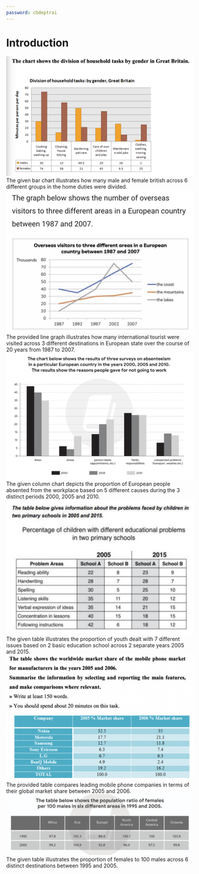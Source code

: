 ```yaml
---
password: cbdeptrai
---
```

# Introduction
![alt text](1.png)
The given bar chart illustrates how many male and female british across 6 different groups in the home duties were divided.
![alt text](2.png)
The provided line graph illustrates how many international tourist were visited across 3 different destinations in European state over the course of 20 years from 1987 to 2007.
![alt text](3.png)
The given column chart depicts the proportion of European people absented from the workplace based on 5 different causes during the 3 distinct periods 2000, 2005 and 2010.
![alt text](4.png)
The given table illustrates the proportion of youth dealt with 7 different issues based on 2 basic education school across 2 separate years 2005 and 2015.
![alt text](5.png)
The provided table compares leading mobile phone companies in terms of their global market share between 2005 and 2006.
![alt text](6.png)
The given table illustrates the proportion of females to 100 males across 6 distinct destinations between 1995 and 2005.
